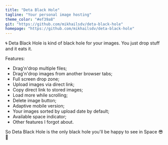 ```yaml
---
title: "Deta Black Hole"
tagline: "Your personal image hosting"
theme_color: "#ef39a8"
git: "https://github.com/mikhailsdv/deta-black-hole"
homepage: "https://github.com/mikhailsdv/deta-black-hole"
---
```


🌀 Deta Black Hole is kind of black hole for your images. You just drop stuff and it eats it.

Features:

-   Drag'n'drop multiple files;
-   Drag'n'drop images from another browser tabs;
-   Full screen drop zone;
-   Upload images via direct link;
-   Copy direct link to stored images;
-   Load more while scrolling;
-   Delete image button;
-   Adaptive mobile version;
-   Your images sorted by upload date by default;
-   Available space indicator;
-   Other features I forgot about.

So Deta Black Hole is the only black hole you'll be happy to see in Space 😎🚀
